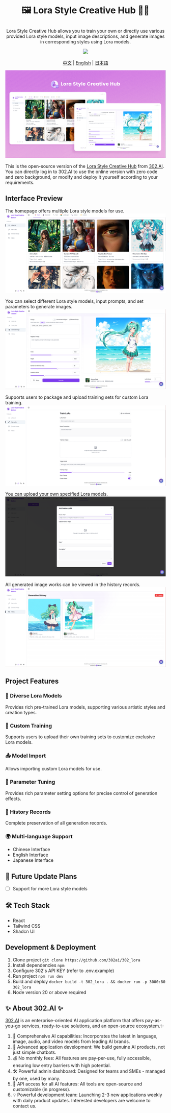 # <p align="center"> 🖼️ Lora Style Creative Hub 🚀✨</p>

<p align="center">Lora Style Creative Hub allows you to train your own or directly use various provided Lora style models, input image descriptions, and generate images in corresponding styles using Lora models.</p>

<p align="center"><a href="https://302.ai/en/tools/lora/" target="blank"><img src="https://file.302.ai/gpt/imgs/github/20250102/72a57c4263944b73bf521830878ae39a.png" /></a></p >

<p align="center"><a href="README_zh.md">中文</a> | <a href="README.md">English</a> | <a href="README_ja.md">日本語</a></p>

![](docs/302_Lora_en.png)

This is the open-source version of the [Lora Style Creative Hub](https://302.ai/en/tools/lora/) from [302.AI](https://302.ai/en/). You can directly log in to 302.AI to use the online version with zero code and zero background, or modify and deploy it yourself according to your requirements.

## Interface Preview
The homepage offers multiple Lora style models for use.
![](docs/302_Image_Arena_en_screenshot_01.png)

You can select different Lora style models, input prompts, and set parameters to generate images.
![](docs/302_Image_Arena_en_screenshot_02.png)

Supports users to package and upload training sets for custom Lora training.
![](docs/302_Image_Arena_en_screenshot_03.png)

You can upload your own specified Lora models.
![](docs/302_Image_Arena_en_screenshot_04.png)

All generated image works can be viewed in the history records.
![](docs/302_Image_Arena_en_screenshot_05.png)

## Project Features
### 🎨 Diverse Lora Models
Provides rich pre-trained Lora models, supporting various artistic styles and creation types.
### 🔧 Custom Training
Supports users to upload their own training sets to customize exclusive Lora models.
### 📤 Model Import
Allows importing custom Lora models for use.
### 🎯 Parameter Tuning
Provides rich parameter setting options for precise control of generation effects.
### 💾 History Records
Complete preservation of all generation records.
### 🌍 Multi-language Support
- Chinese Interface
- English Interface
- Japanese Interface

## 🚩 Future Update Plans
- [ ] Support for more Lora style models

## 🛠️ Tech Stack
- React
- Tailwind CSS
- Shadcn UI

## Development & Deployment
1. Clone project `git clone https://github.com/302ai/302_lora`
2. Install dependencies `npm`
3. Configure 302's API KEY (refer to .env.example)
4. Run project `npm run dev`
5. Build and deploy `docker build -t 302_lora . && docker run -p 3000:80 302_lora`
6. Node version 20 or above required

## ✨ About 302.AI ✨
[302.AI](https://302.ai/en/) is an enterprise-oriented AI application platform that offers pay-as-you-go services, ready-to-use solutions, and an open-source ecosystem.✨
1. 🧠 Comprehensive AI capabilities: Incorporates the latest in language, image, audio, and video models from leading AI brands.
2. 🚀 Advanced application development: We build genuine AI products, not just simple chatbots.
3. 💰 No monthly fees: All features are pay-per-use, fully accessible, ensuring low entry barriers with high potential.
4. 🛠 Powerful admin dashboard: Designed for teams and SMEs - managed by one, used by many.
5. 🔗 API access for all AI features: All tools are open-source and customizable (in progress).
6. 💡 Powerful development team: Launching 2-3 new applications weekly with daily product updates. Interested developers are welcome to contact us.
